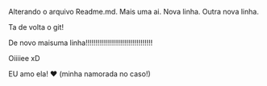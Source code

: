Alterando o arquivo Readme.md.
Mais uma ai.
Nova linha.
Outra nova linha.

Ta de volta o git!

De novo maisuma linha!!!!!!!!!!!!!!!!!!!!!!!!!!!!!!!!!

Oiiiiee xD 

EU amo ela! ❤  (minha namorada no caso!)
